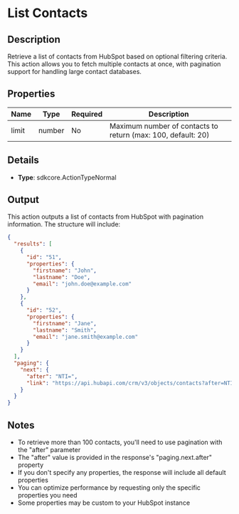 # List Contacts

## Description

Retrieve a list of contacts from HubSpot based on optional filtering criteria. This action allows you to fetch multiple contacts at once, with pagination support for handling large contact databases.

## Properties

| Name       | Type   | Required | Description                                                                         |
|------------|--------|----------|-------------------------------------------------------------------------------------|
| limit      | number | No       | Maximum number of contacts to return (max: 100, default: 20)                        |

## Details

- **Type**: sdkcore.ActionTypeNormal

## Output

This action outputs a list of contacts from HubSpot with pagination information. The structure will include:

```json
{
  "results": [
    {
      "id": "51",
      "properties": {
        "firstname": "John",
        "lastname": "Doe",
        "email": "john.doe@example.com"
      }
    },
    {
      "id": "52",
      "properties": {
        "firstname": "Jane",
        "lastname": "Smith",
        "email": "jane.smith@example.com"
      }
    }
  ],
  "paging": {
    "next": {
      "after": "NTI=",
      "link": "https://api.hubapi.com/crm/v3/objects/contacts?after=NTI="
    }
  }
}
```

## Notes

- To retrieve more than 100 contacts, you'll need to use pagination with the "after" parameter
- The "after" value is provided in the response's "paging.next.after" property
- If you don't specify any properties, the response will include all default properties
- You can optimize performance by requesting only the specific properties you need
- Some properties may be custom to your HubSpot instance